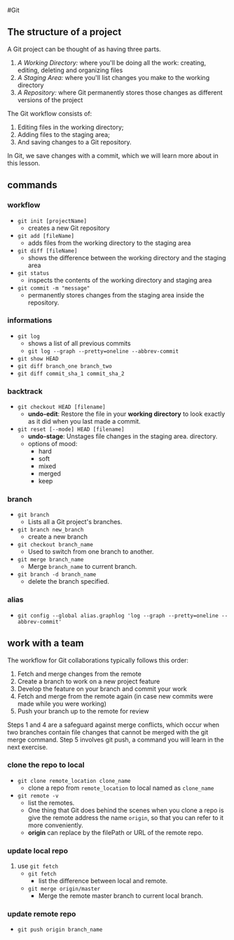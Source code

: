 #Git
## The structure of a project
A Git project can be thought of as having three parts.

1. *A Working Directory:* where you'll be doing all the work: creating, editing, deleting and organizing files
2. *A Staging Area:* where you'll list changes you make to the working directory
3. *A Repository:* where Git permanently stores those changes as different versions of the project

The Git workflow consists of:

1. Editing files in the working directory;
2. Adding files to the staging area;
3. And saving changes to a Git repository.

In Git, we save changes with a commit, which we will learn more about in this lesson.

## commands
### workflow
* `git init [projectName]`
    * creates a new Git repository
* `git add [fileName]`
    * adds files from the working directory to the staging area
* `git diff [fileName]`
    * shows the difference between the working directory and the staging area
* `git status`
    * inspects the contents of the working directory and staging area
* `git commit -m "message"`
    * permanently stores changes from the staging area inside the repository.

### informations
* `git log`
    * shows a list of all previous commits
    * `git log --graph --pretty=oneline --abbrev-commit`
* `git show HEAD`
* `git diff branch_one branch_two`
* `git diff commit_sha_1 commit_sha_2`

### backtrack
* `git checkout HEAD [filename]`
    * **undo-edit**: Restore the file in your **working directory** to look exactly as it did when you last made a commit.
* `git reset [--mode] HEAD [filename]`
    * **undo-stage**: Unstages file changes in the staging area. directory.
    * options of mood:
        * hard
        * soft
        * mixed
        * merged
        * keep

### branch
* `git branch`
    * Lists all a Git project's branches.
* `git branch new_branch`
    * create a new branch
* `git checkout branch_name`
    *  Used to switch from one branch to another.
* `git merge branch_name`
    * Merge `branch_name` to current branch.
* `git branch -d branch_name`
    * delete the branch specified.

### alias
* `git config --global alias.graphlog 'log --graph --pretty=oneline --abbrev-commit'`

## work with a team
The workflow for Git collaborations typically follows this order:

1. Fetch and merge changes from the remote
2. Create a branch to work on a new project feature
3. Develop the feature on your branch and commit your work
4. Fetch and merge from the remote again (in case new commits were made while you were working)
5. Push your branch up to the remote for review

Steps 1 and 4 are a safeguard against merge conflicts, which occur when two branches contain file changes that cannot be merged with the git merge command. Step 5 involves git push, a command you will learn in the next exercise.

### clone the repo to local
* `git clone remote_location clone_name`
    * clone a repo from `remote_location` to local named as `clone_name`
* `git remote -v`
    * list the remotes.
    * One thing that Git does behind the scenes when you clone a repo is give the remote address the name `origin`, so that you can refer to it more conveniently.
    * **origin** can replace by the filePath or URL of the remote repo.

### update local repo
1. use `git fetch`
    * `git fetch`
        * list the difference between local and remote.
    * `git merge origin/master`
        * Merge the remote master branch to current local branch.

### update remote repo
* `git push origin branch_name`

